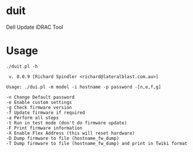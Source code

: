 duit
====

Dell Update iDRAC Tool

Usage
=====

	./duit.pl -h

	 v. 0.0.9 [Richard Spindler <richard@lateralblast.com.au>]

	Usage: ./dui.pl -m model -i hostname -p password -[n,e,f,g]

	-n Change Default password
	-e Enable custom settings
	-g Check firmware version
	-f Update firmware if required
	-a Perform all steps
	-t Run in test mode (don't do firmware update)
	-F Print firmware information
	-X Enable Flex Address (this will reset hardware)
	-D Dump firmware to file (hostname_fw_dump)
	-T Dump firmware to file (hostname_fw_dump) and print in Twiki format


